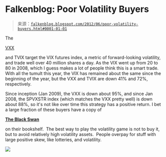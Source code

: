 <!--yml

category: 未分类

date: 2024-05-12 20:28:03

-->

# Falkenblog: Poor Volatility Buyers

> 来源：[`falkenblog.blogspot.com/2012/06/poor-volatility-buyers.html#0001-01-01`](http://falkenblog.blogspot.com/2012/06/poor-volatility-buyers.html#0001-01-01)

The

[VXX](http://finance.yahoo.com/q?s=VXX&ql=1)

and TVIX target the VIX futures index, a metric of forward-looking volatility, and trade well over 40 million shares a day. As the VIX went up from 20 to 80 in 2008, which I guess makes a lot of people think this is a smart trade. With all the tumult this year, the VIX has remained about the same since the beginning of the year, but the VXX and TVIX are down 41% and 72%, respectively.

Since inception (Jan 2009), the VXX is down about 95%, and since Jan 2008, the SPVXSTR index (which matches the VXX pretty well) is down about 88%, so it's not like over time this strategy has a positive return. I bet a large fraction of these buyers have a copy of

**[The Black Swan](http://falkenblog.blogspot.com/2009/03/review-of-talebs-black-swan.html)**

on their bookshelf.  The best way to play the volatility game is not to buy it, but to avoid relatively high volatility assets.  People overpay for stuff with large positive skew, like lotteries, and volatility.

![](https://blogger.googleusercontent.com/img/b/R29vZ2xl/AVvXsEgOoYn_7dgKyw1klZg83AaKahv3ugrRd1vghFVFWrcXr3CVvRv50YTCaYdWB3Jv5vWz-u7KY_rN6ojqZOdGDrvmw1ni3vvbvm_y7TdXZa7JNGpy1sy5Pr4CdCGwZI4kNMxdw78wCg/s1600/vix.gif)
